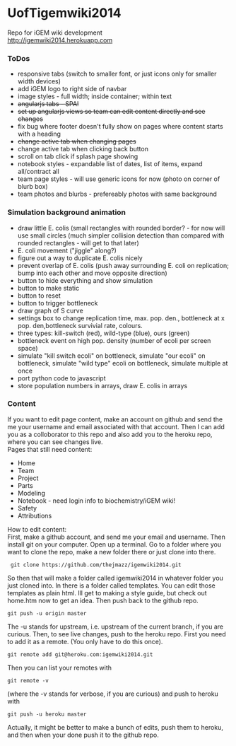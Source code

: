 UofTigemwiki2014
============

Repo for iGEM wiki development <br>
http://igemwiki2014.herokuapp.com

### ToDos ###
* responsive tabs (switch to smaller font, or just icons only for smaller width devices)
* add iGEM logo to right side of navbar
* image styles - full width; inside container; within text
* ~~angularjs tabs - SPA!~~
* ~~set up angularjs views so team can edit content directly and see changes~~
* fix bug where footer doesn't fully show on pages where content starts with a heading
* ~~change active tab when changing pages~~
* change active tab when clicking back button
* scroll on tab click if splash page showing
* notebook styles - expandable list of dates, list of items, expand all/contract all
* team page styles - will use generic icons for now (photo on corner of blurb box)
* team photos and blurbs - prefereably photos with same background

### Simulation background animation ###
* draw little E. colis (small rectangles with rounded border? - for now will use small circles (much simpler collision detection than compared with rounded rectangles - will get to that later)
* E. coli movement ("jiggle" along?)
* figure out a way to duplicate E. colis nicely
* prevent overlap of E. colis (push away surrounding E. coli on replication; bump into each other and move opposite direction)
* button to hide everything and show simulation
* button to make static
* button to reset
* button to trigger bottleneck
* draw graph of S curve
* settings box to change replication time, max. pop. den., bottleneck at x pop. den,bottleneck survivial rate, colours.
* three types: kill-switch (red), wild-type (blue), ours (green)
* bottleneck event on high pop. density (number of ecoli per screen space)
* simulate "kill switch ecoli" on bottleneck, simulate "our ecoli" on bottleneck, simulate "wild type" ecoli on bottleneck, simulate multiple at once
* port python code to javascript
* store population numbers in arrays, draw E. colis in arrays


### Content ###
If you want to edit page content, make an account on github and send the me your username and email associated with that account. Then I can add you as a colloborator to this repo and also add you to the heroku repo, where you can see changes live. <br>
Pages that still need content: 
* Home
* Team
* Project
* Parts
* Modeling
* Notebook - need login info to biochemistry/iGEM wiki!
* Safety
* Attributions

How to edit content:<br>
First, make a github account, and send me your email and username. Then install git on your computer. Open up a terminal.
Go to a folder where you want to clone the repo, make a new folder there or just clone into there.

     git clone https://github.com/thejmazz/igemwiki2014.git

So then that will make a folder called igemwiki2014 in whatever folder you just cloned into. In there is a folder called templates. You can edit those templates as plain html. Ill get to making a style guide, but check out home.htm now to get an idea. Then push back to the github repo.

    git push -u origin master
    
The -u stands for upstream, i.e. upstream of the current branch, if you are curious. Then, to see live changes, push to the heroku repo. First you need to add it as a remote. (You only have to do this once).

    git remote add git@heroku.com:igemwiki2014.git

Then you can list your remotes with

    git remote -v
    
(where the -v stands for verbose, if you are curious) and push to heroku with

    git push -u heroku master
    
Actually, it might be better to make a bunch of edits, push them to heroku, and then when your done push it to the github repo.
